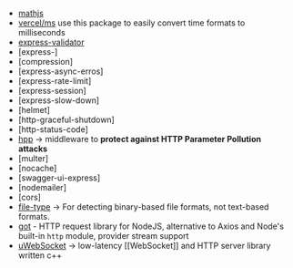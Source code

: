 - [mathjs](https://mathjs.org/)
- [vercel/ms](https://github.com/vercel/ms) use this package to easily convert time formats to milliseconds
- [express-validator]()
- [express-]
- [compression]
- [express-async-erros]
- [express-rate-limit]
- [express-session]
- [express-slow-down]
- [helmet]
- [http-graceful-shutdown]
- [http-status-code]
- [hpp](https://www.npmjs.com/package/hpp/v/0.1.2) -> middleware to **protect against HTTP Parameter Pollution attacks**
- [multer]
- [nocache]
- [swagger-ui-express]
- [nodemailer]
- [cors]
- [file-type](https://www.npmjs.com/package/file-type) -> For detecting binary-based file formats, not text-based formats.
- [got]() - HTTP request library for NodeJS, alternative to Axios and Node's built-in `http` module, provider stream support
- [uWebSocket](https://github.com/uNetworking/uWebSockets) -> low-latency [[WebSocket]] and HTTP server library written c++